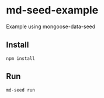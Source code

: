 # md-seed-example

Example using mongoose-data-seed

## Install

```shell
npm install
```

## Run

```shell
md-seed run
```
